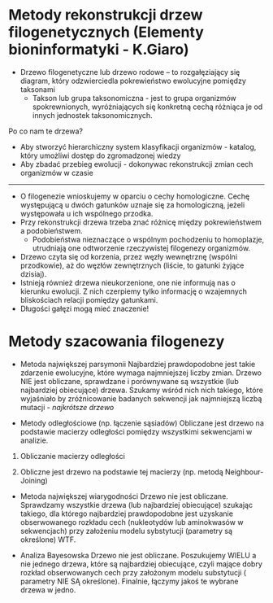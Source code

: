 # Metody rekonstrukcji drzew filogenetycznych (Elementy bioninformatyki - K.Giaro)

- Drzewo filogenetyczne lub drzewo rodowe – to rozgałęziający się diagram, który odzwierciedla pokrewieństwo ewolucyjne pomiędzy taksonami
  - Takson lub grupa taksonomiczna - jest to grupa organizmów spokrewnionych, wyróżniających się konkretną cechą różniąca je od innych jednostek taksonomicznych.

Po co nam te drzewa?
- Aby stworzyć hierarchiczny system klasyfikacji organizmów - katalog, który umożliwi dostęp do zgromadzonej wiedzy
- Aby zbadać przebieg ewolucji - dokonywac rekonstrukcji zmian cech organizmów w czasie

--------------

- O filogenezie wnioskujemy w oparciu o cechy homologiczne. Cechę występującą u dwóch gatunków uznaje się za homologiczną, jeżeli występowała u ich wspólnego przodka.
- Przy rekonstrukcji drzewa trzeba znać różnicę między pokrewieństwem a podobieństwem.
  - Podobieństwa nieznaczące o wspólnym pochodzeniu to homoplazje, utrudniają one odtworzenie rzeczywistej filogenezy organizmów.
- Drzewo czyta się od korzenia, przez węzły wewnętrznę (wspólni przodkowie), aż do węzłów zewnętrznych (liście, to gatunki żyjące dzisiaj). 
- Istnieją również drzewa nieukorzenione, one nie informują nas o kierunku ewolucji. Z nich czerpiemy tylko informację o wzajemnych bliskościach
relacji pomiędzy gatunkami.
- Długości gałęzi mogą mieć znaczenie!


# Metody szacowania filogenezy
- Metoda największej parsymonii
Najbardziej prawdopodobne jest takie zdarzenie ewolucyjne, które wymaga najmniejszej liczby zmian.
Drzewo NIE jest obliczane, sprawdzane i porównywane są wszystkie (lub najbardziej obiecujące) drzewa. Szukamy wśród nich nich
takiego, które wyjaśniało by zróżnicowanie badanych sekwencji jak najmniejszą liczbą mutacji - *najkrótsze drzewo*

- Metody odległościowe (np. łączenie sąsiadów)
Obliczane jest drzewo na podstawie macierzy odległości pomiędzy wszystkimi sekwencjami w analizie.

1. Obliczanie macierzy odległości

2. Obliczne jest drzewo na podstawie tej macierzy (np. metodą Neighbour-Joining)

- Metoda największej wiarygodności
Drzewo nie jest obliczane. Sprawdzamy wszystkie drzewa (lub najbardziej obiecujące) szukając takiego, dla którego 
najbardziej prawdopodobne jest uzyskanie obserwowanego rozkładu cech (nukleotydów lub aminokwasów w sekwencjach) przy założeniu modelu sybstytucji (parametry są określone) WTF.

- Analiza Bayesowska
Drzewo nie jest obliczane. Poszukujemy WIELU a nie jednego drzewa, które są najbardziej obiecujące, czyli mające dobry rozkład obserwowanych cech przy założonym modelu 
substytucji ( parametry NIE SĄ określone).
Finalnie, łączymy jakoś te wybrane drzewa w jedno.
